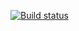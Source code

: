 [![Build status](https://ci.appveyor.com/api/projects/status/eanpqk0c703wl1av?svg=true)](https://ci.appveyor.com/project/pdmashkov/homework2)

